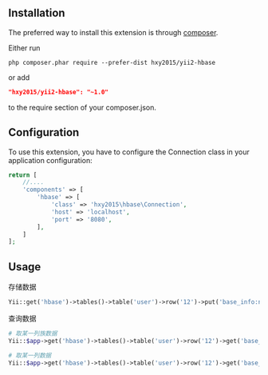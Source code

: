 
Installation
------------

The preferred way to install this extension is through [composer](http://getcomposer.org/download/).

Either run

```
php composer.phar require --prefer-dist hxy2015/yii2-hbase
```

or add

```json
"hxy2015/yii2-hbase": "~1.0"
```

to the require section of your composer.json.

Configuration
-------------

To use this extension, you have to configure the Connection class in your application configuration:

```php
return [
    //....
    'components' => [
        'hbase' => [
            'class' => 'hxy2015\hbase\Connection',
            'host' => 'localhost',
            'port' => '8080',
        ],
    ]
];
```



Usage
-------------
存储数据

```php
Yii::get('hbase')->tables()->table('user')->row('12')->put('base_info:name', 'huangxiaohu');

```

查询数据

```php
# 取某一列族数据
Yii::$app->get('hbase')->tables()->table('user')->row('12')->get('base_info');

# 取某一列数据
Yii::$app->get('hbase')->tables()->table('user')->row('12')->get('base_info:name');

```
